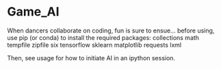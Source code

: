 # Game_AI
When dancers collaborate on coding, fun is sure to ensue...
before using, use pip (or conda) to install the required packages:
collections
math
tempfile
zipfile
six
tensorflow
sklearn
matplotlib
requests
lxml

Then, see usage for how to initiate AI in an ipython session.
